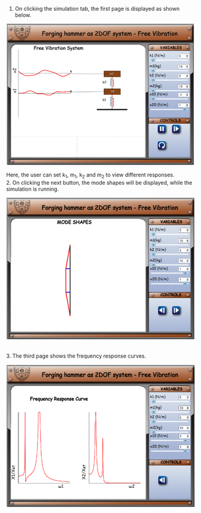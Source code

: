 1. On clicking the simulation tab, the first page is displayed as shown below.
<center>

![Alt text](images/1.png)

</center>
Here, the user can set k<sub>1</sub>, m<sub>1</sub>, k<sub>2</sub> and m<sub>2</sub> to view different responses.

<br>
2. On clicking the next button, the mode shapes will be displayed, while the simulation is running.
<center>

![Alt text](images/2.png)

</center>

<br>
3. The third page shows the frequency response curves.
<center>

![Alt text](images/3.png)

</center>
